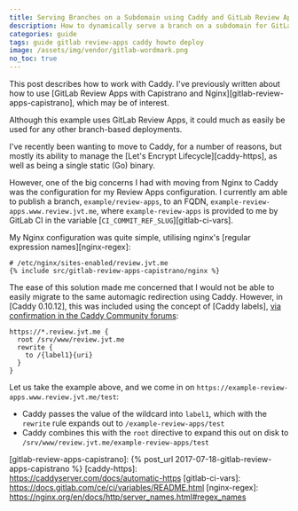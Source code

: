 ```yaml
---
title: Serving Branches on a Subdomain using Caddy and GitLab Review Apps
description: How to dynamically serve a branch on a subdomain for GitLab Review Apps using Caddy Labels.
categories: guide
tags: guide gitlab review-apps caddy howto deploy
image: /assets/img/vendor/gitlab-wordmark.png
no_toc: true
---
```

This post describes how to work with Caddy. I've previously written about how to use [GitLab Review Apps with Capistrano and Nginx][gitlab-review-apps-capistrano], which may be of interest.

Although this example uses GitLab Review Apps, it could much as easily be used for any other branch-based deployments.

I've recently been wanting to move to Caddy, for a number of reasons, but mostly its ability to manage the [Let's Encrypt Lifecycle][caddy-https], as well as being a single static (Go) binary.

However, one of the big concerns I had with moving from Nginx to Caddy was the configuration for my Review Apps configuration. I currently am able to publish a branch, `example/review-apps`, to an FQDN, `example-review-apps.www.review.jvt.me`, where `example-review-apps` is provided to me by GitLab CI in the variable [`CI_COMMIT_REF_SLUG`][gitlab-ci-vars].

My Nginx configuration was quite simple, utilising nginx's [regular expression names][nginx-regex]:

```nginx
# /etc/nginx/sites-enabled/review.jvt.me
{% include src/gitlab-review-apps-capistrano/nginx %}
```

The ease of this solution made me concerned that I would not be able to easily migrate to the same automagic redirection using Caddy. However, in [Caddy 0.10.12], this was included using the concept of [Caddy labels], [via confirmation in the Caddy Community forums][caddy-community-review-apps]:

```
https://*.review.jvt.me {
  root /srv/www/review.jvt.me
  rewrite {
    to /{label1}{uri}
  }
}
```

Let us take the example above, and we come in on `https://example-review-apps.www.review.jvt.me/test`:

- Caddy passes the value of the wildcard into `label1`, which with the `rewrite` rule expands out to `/example-review-apps/test`
- Caddy combines this with the `root` directive to expand this out on disk to `/srv/www/review.jvt.me/example-review-apps/test`

[caddy-community-review-apps]: https://caddy.community/t/serving-different-roots-from-a-wildcard-host/3510/7?u=jamietanna

[gitlab-review-apps-capistrano]: {% post_url 2017-07-18-gitlab-review-apps-capistrano %}
[caddy-https]: https://caddyserver.com/docs/automatic-https
[gitlab-ci-vars]: https://docs.gitlab.com/ce/ci/variables/README.html
[nginx-regex]: https://nginx.org/en/docs/http/server_names.html#regex_names
